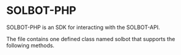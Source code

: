 # SOLBOT-PHP
SOLBOT-PHP is an SDK for interacting with the SOLBOT-API.

The file contains one defined class named solbot that supports the following methods.

